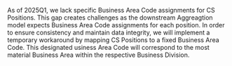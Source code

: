 As of 2025Q1, we lack specific Business Area Code assignments for CS Positions. This gap creates challenges as the downstream Aggreagtion model expects Business Area Code assignments for each position. In order to ensure consistency and maintain data integrity, we will implement a temporary workaround by mapping CS Positions to a fixed Business Area Code. This designated usiness Area Code will correspond to the most material Business Area within the respective Business Division.  
